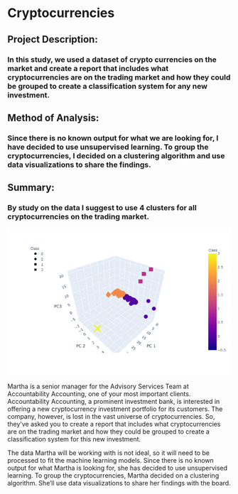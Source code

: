 # Cryptocurrencies
## Project Description:
### In this study, we used a dataset of crypto currencies on the market and create a report that includes what cryptocurrencies are on the trading market and how they could be grouped to create a classification system for any new investment.
## Method of Analysis:
### Since there is no known output for what we are looking for, I have decided to use unsupervised learning. To group the cryptocurrencies, I decided on a clustering algorithm and use data visualizations to share the findings.
## Summary:
### By study on the data I suggest to use 4 clusters for all cryptocurrencies on the trading market. 
![3D model](https://github.com/reza-ya57/Cryptocurrencies/blob/main/Images/newplot.png)

Martha is a senior manager for the Advisory Services Team at Accountability Accounting, one of your most important clients. Accountability Accounting, a prominent investment bank, is interested in offering a new cryptocurrency investment portfolio for its customers. The company, however, is lost in the vast universe of cryptocurrencies. So, they’ve asked you to create a report that includes what cryptocurrencies are on the trading market and how they could be grouped to create a classification system for this new investment.

The data Martha will be working with is not ideal, so it will need to be processed to fit the machine learning models. Since there is no known output for what Martha is looking for, she has decided to use unsupervised learning. To group the cryptocurrencies, Martha decided on a clustering algorithm. She’ll use data visualizations to share her findings with the board.

